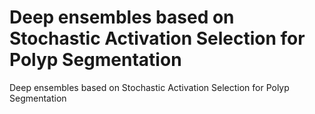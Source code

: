 # Deep ensembles based on Stochastic Activation Selection for Polyp Segmentation
Deep ensembles based on Stochastic Activation Selection for Polyp Segmentation
